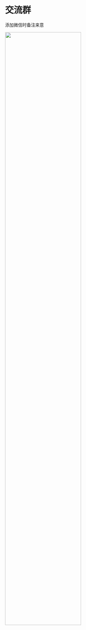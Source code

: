 # 交流群

添加微信时备注来意

<img src="https://ileostar.github.io/picx-images-hosting/wx.9gweso1w5s.webp" width="70%"/>
